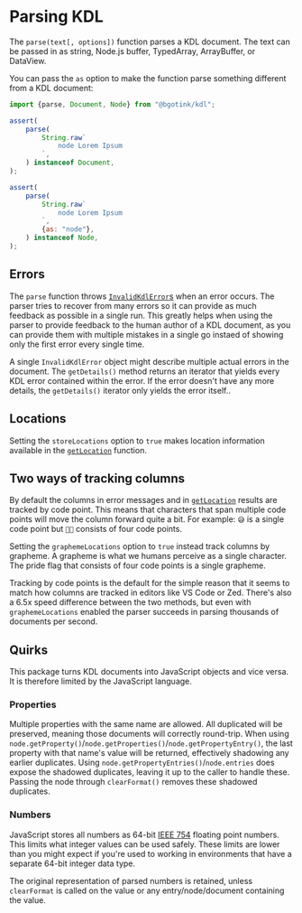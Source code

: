 # Parsing KDL

The `parse(text[, options])` function parses a KDL document. The text can be passed in as string, Node.js buffer, TypedArray, ArrayBuffer, or DataView.

You can pass the `as` option to make the function parse something different from a KDL document:

```js
import {parse, Document, Node} from "@bgotink/kdl";

assert(
	parse(
		String.raw`
			node Lorem Ipsum
		`,
	) instanceof Document,
);

assert(
	parse(
		String.raw`
			node Lorem Ipsum
		`,
		{as: "node"},
	) instanceof Node,
);
```

## Errors

The `parse` function throws [`InvalidKdlError`s](./reference/index/classes/InvalidKdlError.md) when an error occurs.
The parser tries to recover from many errors so it can provide as much feedback as possible in a single run.
This greatly helps when using the parser to provide feedback to the human author of a KDL document, as you can provide them with multiple mistakes in a single go instaed of showing only the first error every single time.

A single `InvalidKdlError` object might describe multiple actual errors in the document.
The `getDetails()` method returns an iterator that yields every KDL error contained within the error.
If the error doesn't have any more details, the `getDetails()` iterator only yields the error itself..

## Locations

Setting the `storeLocations` option to `true` makes location information available in the [`getLocation`][getLocation] function.

## Two ways of tracking columns

By default the columns in error messages and in [`getLocation`][getLocation] results are tracked by code point.
This means that characters that span multiple code points will move the column forward quite a bit.
For example: `😅` is a single code point but `🏳️‍🌈` consists of four code points.

Setting the `graphemeLocations` option to `true` instead track columns by grapheme.
A grapheme is what we humans perceive as a single character.
The pride flag that consists of four code points is a single grapheme.

Tracking by code points is the default for the simple reason that it seems to match how columns are tracked in editors like VS Code or Zed.
There's also a 6.5x speed difference between the two methods, but even with `graphemeLocations` enabled the parser succeeds in parsing thousands of documents per second.

## Quirks

This package turns KDL documents into JavaScript objects and vice versa. It is therefore limited by the JavaScript language.

### Properties

Multiple properties with the same name are allowed. All duplicated will be preserved, meaning those documents will correctly round-trip. When using `node.getProperty()`/`node.getProperties()`/`node.getPropertyEntry()`, the last property with that name's value will be returned, effectively shadowing any earlier duplicates. Using `node.getPropertyEntries()`/`node.entries` does expose the shadowed duplicates, leaving it up to the caller to handle these. Passing the node through `clearFormat()` removes these shadowed duplicates.

### Numbers

JavaScript stores all numbers as 64-bit [IEEE 754](https://en.wikipedia.org/wiki/IEEE_754) floating point numbers. This limits what integer values can be used safely. These limits are lower than you might expect if you're used to working in environments that have a separate 64-bit integer data type.

The original representation of parsed numbers is retained, unless `clearFormat` is called on the value or any entry/node/document containing the value.

[getLocation]: ./reference/index/index.md#getlocation
